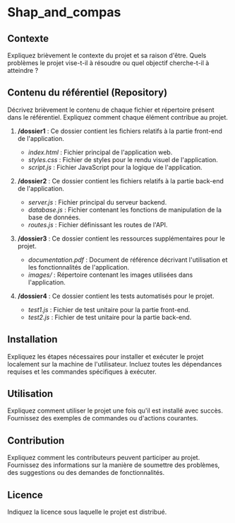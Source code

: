 # Shap_and_compas

## Contexte

Expliquez brièvement le contexte du projet et sa raison d'être. Quels problèmes le projet vise-t-il à résoudre ou quel objectif cherche-t-il à atteindre ?

## Contenu du référentiel (Repository)

Décrivez brièvement le contenu de chaque fichier et répertoire présent dans le référentiel. Expliquez comment chaque élément contribue au projet.

1. **/dossier1** : Ce dossier contient les fichiers relatifs à la partie front-end de l'application.
   - *index.html* : Fichier principal de l'application web.
   - *styles.css* : Fichier de styles pour le rendu visuel de l'application.
   - *script.js* : Fichier JavaScript pour la logique de l'application.

2. **/dossier2** : Ce dossier contient les fichiers relatifs à la partie back-end de l'application.
   - *server.js* : Fichier principal du serveur backend.
   - *database.js* : Fichier contenant les fonctions de manipulation de la base de données.
   - *routes.js* : Fichier définissant les routes de l'API.

3. **/dossier3** : Ce dossier contient les ressources supplémentaires pour le projet.
   - *documentation.pdf* : Document de référence décrivant l'utilisation et les fonctionnalités de l'application.
   - *images/* : Répertoire contenant les images utilisées dans l'application.

4. **/dossier4** : Ce dossier contient les tests automatisés pour le projet.
   - *test1.js* : Fichier de test unitaire pour la partie front-end.
   - *test2.js* : Fichier de test unitaire pour la partie back-end.

## Installation

Expliquez les étapes nécessaires pour installer et exécuter le projet localement sur la machine de l'utilisateur. Incluez toutes les dépendances requises et les commandes spécifiques à exécuter.

## Utilisation

Expliquez comment utiliser le projet une fois qu'il est installé avec succès. Fournissez des exemples de commandes ou d'actions courantes.

## Contribution

Expliquez comment les contributeurs peuvent participer au projet. Fournissez des informations sur la manière de soumettre des problèmes, des suggestions ou des demandes de fonctionnalités.

## Licence

Indiquez la licence sous laquelle le projet est distribué.

